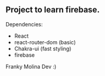 ## Project to learn firebase.



Dependencies:
* React
* react-router-dom (basic)
* Chakra-ui (fast styling)
* firebase


Franky Molina Dev :)